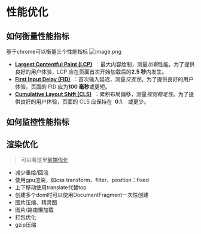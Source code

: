 # 性能优化
## 如何衡量性能指标
基于chrome可以衡量三个性能指标
![image.png](https://p1-juejin.byteimg.com/tos-cn-i-k3u1fbpfcp/ffd74674e4194fe9b9fffb099ac07e11~tplv-k3u1fbpfcp-watermark.image?)

- **[Largest Contentful Paint (LCP)](https://web.dev/lcp/)**  ：最大内容绘制，测量*加载*性能。为了提供良好的用户体验，LCP 应在页面首次开始加载后的**2.5 秒**内发生。
- **[First Input Delay (FID)](https://web.dev/fid/)**  ：首次输入延迟，测量*交互性*。为了提供良好的用户体验，页面的 FID 应为**100 毫秒**或更短。
- **[Cumulative Layout Shift (CLS)](https://web.dev/cls/)**  ：累积布局偏移，测量*视觉稳定性*。为了提供良好的用户体验，页面的 CLS 应保持在  **0.1.**   或更少。

## 如何监控性能指标

## 渲染优化
> 可以看这里[前端优化](https://juejin.cn/post/7214026775142760505)
* 减少重绘/回流
* 使用gpu渲染，如css transform、filter、position：fixed
* 上下移动使用translate代替top
* 创建多个dom时可以使用DocumentFragment一次性创建
* 图片压缩、精灵图
* 图片/路由懒加载
* 打包优化
* gzip压缩